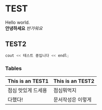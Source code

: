 # TEST

Hello world.\
**안녕하세요**
*반가워요*

## TEST2

```CPP
cout << 테스트 중입니다 << endl;
```

### Tables

This is an TEST1 | This is an TEST2
---------------- | ----------------
점심 맛있게 드세용 | 점심뭐먹지
다했다! | 문서작성은 이렇게

